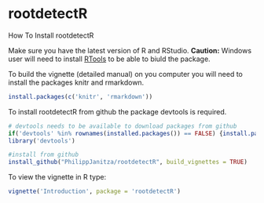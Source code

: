 # rootdetectR
How To Install rootdetectR

Make sure you have the latest version of R and RStudio.
__Caution:__ Windows user will need to install [RTools](cran.r-project.org/bin/windows/Rtools/) to be able to biuld the package.

To build the vignette (detailed manual) on you computer you will need to install the packages knitr and rmarkdown.
```r
install.packages(c('knitr', 'rmarkdown'))
```

To install rootdetectR from github the package devtools is required. 

```r
# devtools needs to be available to download packages from github
if('devtools' %in% rownames(installed.packages()) == FALSE) {install.packages('devtools')}
library('devtools')

#install from github
install_github("PhilippJanitza/rootdetectR", build_vignettes = TRUE)
```

To view the vignette in R type:

```r
vignette('Introduction', package = 'rootdetectR')
```
